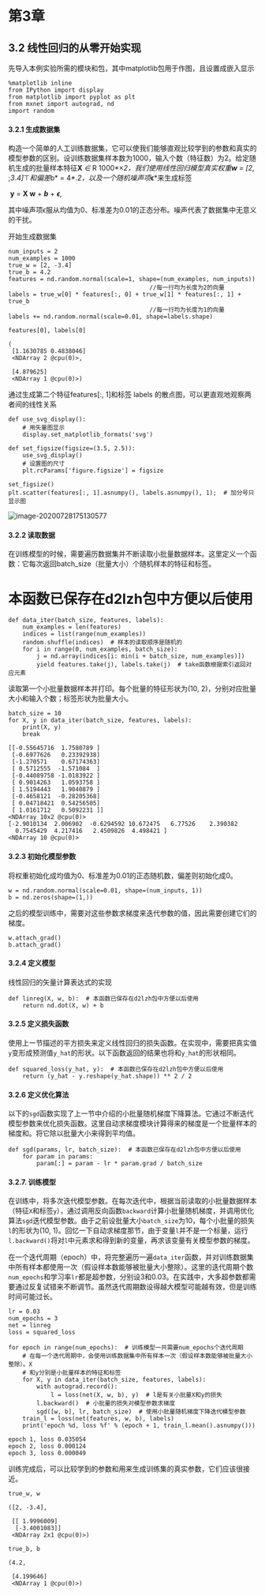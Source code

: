#               **第3章**

## **3.2 线性回归的从零开始实现**

先导入本例实验所需的模块和包，其中matplotlib包用于作图，且设置成嵌入显示

```
%matplotlib inline
from IPython import display
from matplotlib import pyplot as plt
from mxnet import autograd, nd
import random
```

#### 3.2.1 生成数据集

构造⼀个简单的⼈⼯训练数据集，它可以使我们能够直观⽐较学到的参数和真实的模型参数的区别。设训练数据集样本数为1000，输⼊个数（特征数）为2。给定随机⽣成的批量样本特征**X** *∈* R 1000*×*2，我们使⽤线性回归模型真实权重**w** = [2*, ;*3*.*4]*⊤*和偏差*b* = 4*.*2，以及⼀个随机噪声项***ϵ***来⽣成标签

​                                                        **y** = **X w** + ***b*** + ***ϵ**,*

其中噪声项*ϵ*服从均值为0、标准差为0.01的正态分布。噪声代表了数据集中⽆意义的⼲扰。

开始生成数据集

```
num_inputs = 2
num_examples = 1000
true_w = [2, -3.4]
true_b = 4.2
features = nd.random.normal(scale=1, shape=(num_examples, num_inputs))
										//每一行均为长度为2的向量
labels = true_w[0] * features[:, 0] + true_w[1] * features[:, 1] + true_b
										//每一行均为长度为1的向量
labels += nd.random.normal(scale=0.01, shape=labels.shape)
```

```
features[0], labels[0]
```

```
(
 [1.1630785 0.4838046]
 <NDArray 2 @cpu(0)>,
 
 [4.879625]
 <NDArray 1 @cpu(0)>)
```

通过⽣成第⼆个特征features[:, 1]和标签 labels 的散点图，可以更直观地观察两者间的线性关系

```
def use_svg_display():
    # 用矢量图显示
    display.set_matplotlib_formats('svg')

def set_figsize(figsize=(3.5, 2.5)):
    use_svg_display()
    # 设置图的尺寸
    plt.rcParams['figure.figsize'] = figsize

set_figsize()
plt.scatter(features[:, 1].asnumpy(), labels.asnumpy(), 1);  # 加分号只显示图
```

![image-20200728175130577](http://qd2yf2je3.bkt.clouddn.com/20200728175425.png)

#### 3.2.2  读取数据

在训练模型的时候，需要遍历数据集并不断读取小批量数据样本。这⾥定义⼀个函数：它每次返回batch_size（批量⼤小）个随机样本的特征和标签。

# 本函数已保存在d2lzh包中方便以后使用
```
def data_iter(batch_size, features, labels):
    num_examples = len(features)
    indices = list(range(num_examples))
    random.shuffle(indices)  # 样本的读取顺序是随机的
    for i in range(0, num_examples, batch_size):
        j = nd.array(indices[i: min(i + batch_size, num_examples)])
        yield features.take(j), labels.take(j)  # take函数根据索引返回对应元素
```

读取第⼀个小批量数据样本并打印。每个批量的特征形状为(10, 2)，分别对应批量⼤小和输⼊个数；标签形状为批量⼤小。

```
batch_size = 10
for X, y in data_iter(batch_size, features, labels):
    print(X, y)
    break
```

```
[[-0.55645716  1.7580789 ]
 [-0.6977626   0.23392938]
 [-1.270571    0.67174363]
 [ 0.5712555  -1.571084  ]
 [-0.44089758 -1.0183922 ]
 [ 0.9014263   1.0593758 ]
 [ 1.5194443   1.9040879 ]
 [-0.4658121  -0.28205368]
 [ 0.04718421  0.54256505]
 [ 1.0161712   0.5092231 ]]
<NDArray 10x2 @cpu(0)> 
[-2.9010134  2.006902  -0.6294592 10.672475   6.77526    2.390382
  0.7545429  4.217416   2.4509826  4.498421 ]
<NDArray 10 @cpu(0)>
```

#### 3.2.3 初始化模型参数

将权重初始化成均值为0、标准差为0.01的正态随机数，偏差则初始化成0。

```
w = nd.random.normal(scale=0.01, shape=(num_inputs, 1))
b = nd.zeros(shape=(1,))
```

之后的模型训练中，需要对这些参数求梯度来迭代参数的值，因此需要创建它们的梯度。

```
w.attach_grad()
b.attach_grad()
```

#### 3.2.4 定义模型

线性回归的⽮量计算表达式的实现

```
def linreg(X, w, b):  # 本函数已保存在d2lzh包中方便以后使用
    return nd.dot(X, w) + b
```

#### 3.2.5 定义损失函数

使用上一节描述的平方损失来定义线性回归的损失函数。在实现中，需要把真实值`y`变形成预测值`y_hat`的形状。以下函数返回的结果也将和`y_hat`的形状相同。

```
def squared_loss(y_hat, y):  # 本函数已保存在d2lzh包中方便以后使用
    return (y_hat - y.reshape(y_hat.shape)) ** 2 / 2
```

#### 3.2.6 定义优化算法

以下的`sgd`函数实现了上一节中介绍的小批量随机梯度下降算法。它通过不断迭代模型参数来优化损失函数。这里自动求梯度模块计算得来的梯度是一个批量样本的梯度和。将它除以批量大小来得到平均值。

```
def sgd(params, lr, batch_size):  # 本函数已保存在d2lzh包中方便以后使用
    for param in params:
        param[:] = param - lr * param.grad / batch_size
```

#### 3.2.7. 训练模型

在训练中，将多次迭代模型参数。在每次迭代中，根据当前读取的小批量数据样本（特征`X`和标签`y`），通过调用反向函数`backward`计算小批量随机梯度，并调用优化算法`sgd`迭代模型参数。由于之前设批量大小`batch_size`为10，每个小批量的损失`l`的形状为(10, 1)。回忆一下自动求梯度那节，由于变量`l`并不是一个标量，运行`l.backward()`将对`l`中元素求和得到新的变量，再求该变量有关模型参数的梯度。

在一个迭代周期（epoch）中，将完整遍历一遍`data_iter`函数，并对训练数据集中所有样本都使用一次（假设样本数能够被批量大小整除）。这里的迭代周期个数`num_epochs`和学习率`lr`都是超参数，分别设3和0.03。在实践中，大多超参数都需要通过反复试错来不断调节。虽然迭代周期数设得越大模型可能越有效，但是训练时间可能过长。

```
lr = 0.03
num_epochs = 3
net = linreg
loss = squared_loss

for epoch in range(num_epochs):  # 训练模型一共需要num_epochs个迭代周期
    # 在每一个迭代周期中，会使用训练数据集中所有样本一次（假设样本数能够被批量大小整除）。X
    # 和y分别是小批量样本的特征和标签
    for X, y in data_iter(batch_size, features, labels):
        with autograd.record():
            l = loss(net(X, w, b), y)  # l是有关小批量X和y的损失
        l.backward()  # 小批量的损失对模型参数求梯度
        sgd([w, b], lr, batch_size)  # 使用小批量随机梯度下降迭代模型参数
    train_l = loss(net(features, w, b), labels)
    print('epoch %d, loss %f' % (epoch + 1, train_l.mean().asnumpy()))
```

```
epoch 1, loss 0.035054
epoch 2, loss 0.000124
epoch 3, loss 0.000049
```

训练完成后，可以比较学到的参数和用来生成训练集的真实参数，它们应该很接近。

```
true_w, w
```

```
([2, -3.4],
 
 [[ 1.9996009]
  [-3.4001083]]
 <NDArray 2x1 @cpu(0)>)
```

```
true_b, b
```

```
(4.2,
 
 [4.199646]
 <NDArray 1 @cpu(0)>)
```